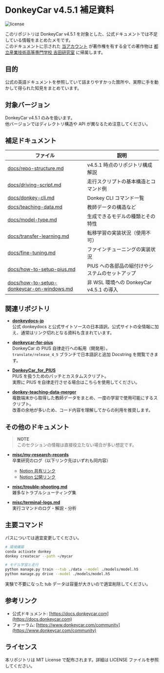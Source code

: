 # DonkeyCar v4.5.1 補足資料

![license](https://img.shields.io/badge/license-MIT-green)

このリポジトリは DonkeyCar v4.5.1 を対象とした、公式ドキュメントでは不足している情報をまとめたメモです。  
このドキュメントに示された [当アカウント](https://github.com/rino-1830) が著作権を有する全ての著作物は [都立産業技術高等専門学校 吉田研究室](https://github.com/kazysdlab) に帰属します。

## 目的

公式の英語ドキュメントを参照していて詰まりやすかった箇所や、実際に手を動かして得られた知見をまとめています。

## 対象バージョン

DonkeyCar v4.5.1 のみを扱います。  
他バージョンではディレクトリ構造や API が異なるため注意してください。

## 補足ドキュメント

| ファイル | 説明 |
| --- | --- |
| [docs/repo-structure.md](docs/repo-structure.md) | v4.5.1 時点のリポジトリ構成解説 |
| [docs/driving-script.md](docs/driving-script.md) | 走行スクリプトの基本構造とコマンド例 |
| [docs/donkey-cli.md](docs/donkey-cli.md) | Donkey CLI コマンド一覧 |
| [docs/teaching-data.md](docs/teaching-data.md) | 教師データの構造など |
| [docs/model-type.md](docs/model-type.md) | 生成できるモデルの種類とその特性 |
| [docs/transfer-learning.md](docs/transfer-learning.md) | 転移学習の実装状況（使用不可） |
| [docs/fine-tuning.md](docs/fine-tuning.md) | ファインチューニングの実装状況 |
| [docs/how-to-setup-pius.md](docs/how-to-setup-pius.md) | PIUS への各部品の組付けやシステムのセットアップ |
| [docs/how-to-setup-donkeycar-on-windows.md](docs/how-to-setup-donkeycar-on-windows.md) | 非 WSL 環境への DonkeyCar v4.5.1 の導入 |

## 関連リポジトリ

* **[donkeydocs-jp](https://github.com/rino-1830/donkeydocs-jp)**  
  公式 donkeydocs と公式サイトソースの日本語訳。公式サイトの全情報に加え、通常はリンク切れとなる資料も含まれています。

* **[donkeycar-for-pius](https://github.com/rino-1830/donkeycar-for-pius)**  
  DonkeyCar の PIUS 自律走行への転用（開発用）。  
  `translate/release_4_5` ブランチで日本語訳と追加 Docstring を閲覧できます。

* **[DonkeyCar_for_PIUS](https://github.com/kazysdlab/DonkeyCar_for_PIUS)**  
  PIUS を扱うためのパッチとカスタムスクリプト。  
  実際に PIUS を自律走行させる場合はこちらを使用してください。

* **[donkey-teaching-data-merger](https://github.com/rino-1830/donkey-teaching-data-merger)**  
  複数端末から取得した教師データをまとめ、一度の学習で使用可能にするスクリプト。  
  改善の余地が多いため、コード内容を理解してからの利用を推奨します。

## その他のドキュメント

> **NOTE**  
> このセクションの情報は直接役立たない場合が多い想定です。

* **[misc/my-research-records](misc/my-research-records.md)**  
  卒業研究のログ（以下リンク先はいずれも同内容）  
  * [Notion 共有リンク](https://www.notion.so/17354b326cae80009a49e3ae585028cf?source=copy_link)  
  * [Notion 公開リンク](https://boiled-helenium-092.notion.site/17354b326cae80009a49e3ae585028cf)

* **[misc/trouble-shooting.md](misc/trouble-shooting.md)**  
  雑多なトラブルシューティング集

* **[misc/terminal-logs.md](misc/terminal-logs.md)**  
  実行コマンドのログ・解説・分析

## 主要コマンド

パスについては適宜変更してください。

```bash
# 環境構築
conda activate donkey
donkey createcar --path ~/mycar

# モデル学習と走行
python manage.py train --tub ./data --model ./models/model.h5
python manage.py drive --model ./models/model.h5
```

実験で不要になった tub データは容量が大きいので適宜削除してください。

## 参考リンク

* 公式ドキュメント: [https://docs.donkeycar.com](https://docs.donkeycar.com)
* フォーラム: [https://www.donkeycar.com/community](https://www.donkeycar.com/community)

## ライセンス

本リポジトリは MIT License で配布されます。詳細は LICENSE ファイルを参照してください。
